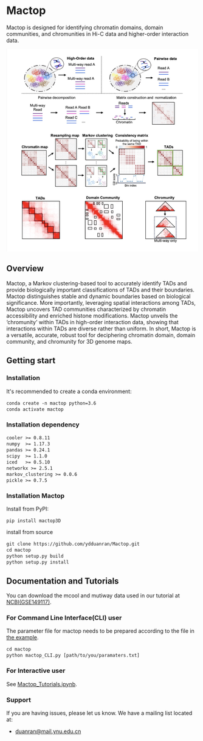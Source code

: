 # Mactop
Mactop is designed for identifying chromatin domains, domain communities, and chromunities in Hi-C data and higher-order interaction data.

![](https://github.com/ydduanran/Mactop/blob/main/Mactop_Overview.jpg)

## Overview
Mactop, a Markov clustering-based tool to accurately identify TADs and provide biologically important classifications of TADs and their boundaries. Mactop distinguishes stable and dynamic boundaries based on biological significance. More importantly, leveraging spatial interactions among TADs, Mactop uncovers TAD communities characterized by chromatin accessibility and enriched histone modifications. Mactop unveils the ‘chromunity’ within TADs in high-order interaction data, showing that interactions within TADs are diverse rather than uniform. In short, Mactop is a versatile, accurate, robust tool for deciphering chromatin domain, domain community, and chromunity for 3D genome maps.

## Getting start

### Installation
It's recommended to create a conda environment:

```shell
conda create -n mactop python=3.6
conda activate mactop
```

### Installation dependency
```shell
cooler >= 0.8.11
numpy  >= 1.17.3 
pandas >= 0.24.1 
scipy  >= 1.1.0 
iced   >= 0.5.10
networkx >= 2.5.1
markov_clustering >= 0.0.6
pickle >= 0.7.5
```
### Installation Mactop

Install from PyPI:

```shell
pip install mactop3D
```

install from source

```shell
git clone https://github.com/ydduanran/Mactop.git
cd mactop
python setup.py build
python setup.py install
```
## Documentation and Tutorials
You can download the mcool and mutiway data used in our tutorial at [NCBI(GSE149117)](https://www.ncbi.nlm.nih.gov/geo/query/acc.cgi?acc=GSE149117).
### For Command Line Interface(CLI) user
The parameter file for mactop needs to be prepared according to the file in [the example](./Tutorial/CLI/paramaters.txt).
```shell
cd mactop
python mactop_CLI.py [path/to/you/paramaters.txt]
```

### For Interactive user
See [Mactop_Tutorials.ipynb](./Tutorial/Mactop_Tutorials.ipynb).


### Support

If you are having issues, please let us know. We have a mailing list located at:

* duanran@mail.ynu.edu.cn
